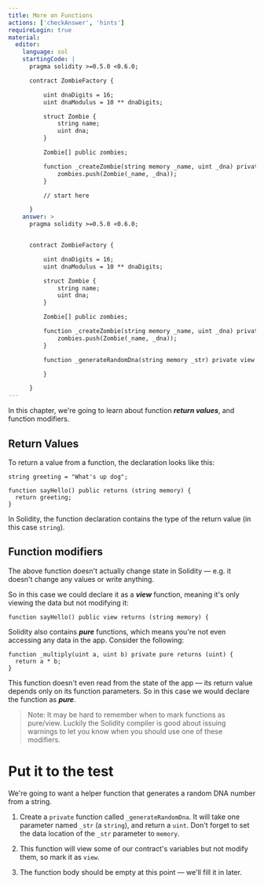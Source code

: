 ```yaml
---
title: More on Functions
actions: ['checkAnswer', 'hints']
requireLogin: true
material:
  editor:
    language: sol
    startingCode: |
      pragma solidity >=0.5.0 <0.6.0;

      contract ZombieFactory {

          uint dnaDigits = 16;
          uint dnaModulus = 10 ** dnaDigits;

          struct Zombie {
              string name;
              uint dna;
          }

          Zombie[] public zombies;

          function _createZombie(string memory _name, uint _dna) private {
              zombies.push(Zombie(_name, _dna));
          }

          // start here

      }
    answer: >
      pragma solidity >=0.5.0 <0.6.0;


      contract ZombieFactory {

          uint dnaDigits = 16;
          uint dnaModulus = 10 ** dnaDigits;

          struct Zombie {
              string name;
              uint dna;
          }

          Zombie[] public zombies;

          function _createZombie(string memory _name, uint _dna) private {
              zombies.push(Zombie(_name, _dna));
          } 

          function _generateRandomDna(string memory _str) private view returns (uint) {

          }

      }
---
```


In this chapter, we're going to learn about function **_return values_**, and function modifiers.

## Return Values

To return a value from a function, the declaration looks like this:

```
string greeting = "What's up dog";

function sayHello() public returns (string memory) {
  return greeting;
}
```

In Solidity, the function declaration contains the type of the return value (in this case `string`).

## Function modifiers

The above function doesn't actually change state in Solidity — e.g. it doesn't change any values or write anything.

So in this case we could declare it as a **_view_** function, meaning it's only viewing the data but not modifying it:

```
function sayHello() public view returns (string memory) {
```

Solidity also contains **_pure_** functions, which means you're not even accessing any data in the app. Consider the following:

```
function _multiply(uint a, uint b) private pure returns (uint) {
  return a * b;
}
```

This function doesn't even read from the state of the app — its return value depends only on its function parameters. So in this case we would declare the function as **_pure_**.

> Note: It may be hard to remember when to mark functions as pure/view. Luckily the Solidity compiler is good about issuing warnings to let you know when you should use one of these modifiers.

# Put it to the test

We're going to want a helper function that generates a random DNA number from a string.

1. Create a `private` function called `_generateRandomDna`. It will take one parameter named `_str` (a `string`), and return a `uint`. Don't forget to set the data location of the `_str` parameter to `memory`.

2. This function will view some of our contract's variables but not modify them, so mark it as `view`.

3. The function body should be empty at this point — we'll fill it in later.
